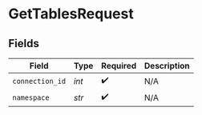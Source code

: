# GetTablesRequest


## Fields

| Field              | Type               | Required           | Description        |
| ------------------ | ------------------ | ------------------ | ------------------ |
| `connection_id`    | *int*              | :heavy_check_mark: | N/A                |
| `namespace`        | *str*              | :heavy_check_mark: | N/A                |